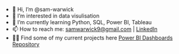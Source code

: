 - 👋 Hi, I’m @sam-warwick
- 👀 I’m interested in data visulisation
- 🌱 I’m currently learning Python, SQL, Power BI, Tableau
- 📫 How to reach me: samwarwick9@gmail.com | [LinkedIn](https://www.linkedin.com/in/sam-warwick/)
- 👨‍💻 Find some of my current projects here [Power BI Dashboards Repository](https://github.com/sam-warwick/PowerBI-Dashboards)
